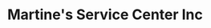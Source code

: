 ---
title: "Martine's Service Center Inc"
url: /middletown/martines-service-center-inc-route-211-east/
shop: Autowerkstatt
---